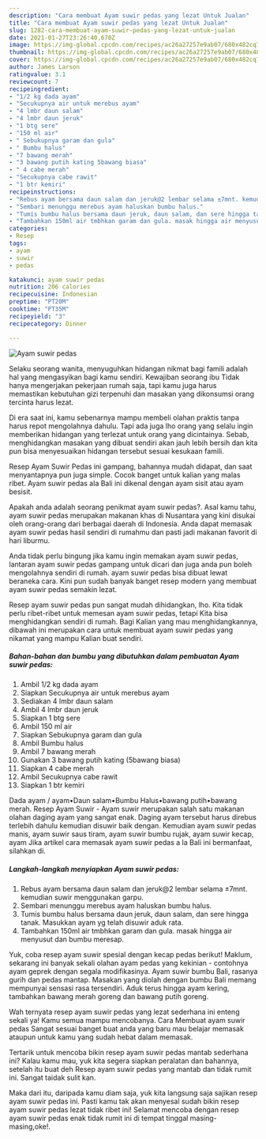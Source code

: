 ```yaml
---
description: "Cara membuat Ayam suwir pedas yang lezat Untuk Jualan"
title: "Cara membuat Ayam suwir pedas yang lezat Untuk Jualan"
slug: 1282-cara-membuat-ayam-suwir-pedas-yang-lezat-untuk-jualan
date: 2021-01-27T23:26:40.670Z
image: https://img-global.cpcdn.com/recipes/ac26a27257e9ab07/680x482cq70/ayam-suwir-pedas-foto-resep-utama.jpg
thumbnail: https://img-global.cpcdn.com/recipes/ac26a27257e9ab07/680x482cq70/ayam-suwir-pedas-foto-resep-utama.jpg
cover: https://img-global.cpcdn.com/recipes/ac26a27257e9ab07/680x482cq70/ayam-suwir-pedas-foto-resep-utama.jpg
author: James Larson
ratingvalue: 3.1
reviewcount: 7
recipeingredient:
- "1/2 kg dada ayam"
- "Secukupnya air untuk merebus ayam"
- "4 lmbr daun salam"
- "4 lmbr daun jeruk"
- "1 btg sere"
- "150 ml air"
- " Sebukupnya garam dan gula"
- " Bumbu halus"
- "7 bawang merah"
- "3 bawang putih kating 5bawang biasa"
- " 4 cabe merah"
- "Secukupnya cabe rawit"
- "1 btr kemiri"
recipeinstructions:
- "Rebus ayam bersama daun salam dan jeruk@2 lembar selama ±7mnt. kemudian suwir menggunakan garpu."
- "Sembari menunggu merebus ayam haluskan bumbu halus."
- "Tumis bumbu halus bersama daun jeruk, daun salam, dan sere hingga tanak. Masukkan ayam yg telah disuwir aduk rata."
- "Tambahkan 150ml air tmbhkan garam dan gula. masak hingga air menyusut dan bumbu meresap."
categories:
- Resep
tags:
- ayam
- suwir
- pedas

katakunci: ayam suwir pedas 
nutrition: 206 calories
recipecuisine: Indonesian
preptime: "PT20M"
cooktime: "PT35M"
recipeyield: "3"
recipecategory: Dinner

---
```



![Ayam suwir pedas](https://img-global.cpcdn.com/recipes/ac26a27257e9ab07/680x482cq70/ayam-suwir-pedas-foto-resep-utama.jpg)

Selaku seorang wanita, menyuguhkan hidangan nikmat bagi famili adalah hal yang mengasyikan bagi kamu sendiri. Kewajiban seorang ibu Tidak hanya mengerjakan pekerjaan rumah saja, tapi kamu juga harus memastikan kebutuhan gizi terpenuhi dan masakan yang dikonsumsi orang tercinta harus lezat.

Di era  saat ini, kamu sebenarnya mampu membeli olahan praktis tanpa harus repot mengolahnya dahulu. Tapi ada juga lho orang yang selalu ingin memberikan hidangan yang terlezat untuk orang yang dicintainya. Sebab, menghidangkan masakan yang dibuat sendiri akan jauh lebih bersih dan kita pun bisa menyesuaikan hidangan tersebut sesuai kesukaan famili. 

Resep Ayam Suwir Pedas ini gampang, bahannya mudah didapat, dan saat menyantapnya pun juga simple. Cocok banget untuk kalian yang malas ribet. Ayam suwir pedas ala Bali ini dikenal dengan ayam sisit atau ayam besisit.

Apakah anda adalah seorang penikmat ayam suwir pedas?. Asal kamu tahu, ayam suwir pedas merupakan makanan khas di Nusantara yang kini disukai oleh orang-orang dari berbagai daerah di Indonesia. Anda dapat memasak ayam suwir pedas hasil sendiri di rumahmu dan pasti jadi makanan favorit di hari liburmu.

Anda tidak perlu bingung jika kamu ingin memakan ayam suwir pedas, lantaran ayam suwir pedas gampang untuk dicari dan juga anda pun boleh mengolahnya sendiri di rumah. ayam suwir pedas bisa dibuat lewat beraneka cara. Kini pun sudah banyak banget resep modern yang membuat ayam suwir pedas semakin lezat.

Resep ayam suwir pedas pun sangat mudah dihidangkan, lho. Kita tidak perlu ribet-ribet untuk memesan ayam suwir pedas, tetapi Kita bisa menghidangkan sendiri di rumah. Bagi Kalian yang mau menghidangkannya, dibawah ini merupakan cara untuk membuat ayam suwir pedas yang nikamat yang mampu Kalian buat sendiri.

<!--inarticleads1-->

##### Bahan-bahan dan bumbu yang dibutuhkan dalam pembuatan Ayam suwir pedas:

1. Ambil 1/2 kg dada ayam
1. Siapkan Secukupnya air untuk merebus ayam
1. Sediakan 4 lmbr daun salam
1. Ambil 4 lmbr daun jeruk
1. Siapkan 1 btg sere
1. Ambil 150 ml air
1. Siapkan  Sebukupnya garam dan gula
1. Ambil  Bumbu halus
1. Ambil 7 bawang merah
1. Gunakan 3 bawang putih kating (5bawang biasa)
1. Siapkan  4 cabe merah
1. Ambil Secukupnya cabe rawit
1. Siapkan 1 btr kemiri


Dada ayam / ayam•Daun salam•Bumbu Halus•bawang putih•bawang merah. Resep Ayam Suwir - Ayam suwir merupakan salah satu makanan olahan daging ayam yang sangat enak. Daging ayam tersebut harus direbus terlebih dahulu kemudian disuwir baik dengan. Kemudian ayam suwir pedas manis, ayam suwir saus tiram, ayam suwir bumbu rujak, ayam suwir kecap, ayam Jika artikel cara memasak ayam suwir pedas a la Bali ini bermanfaat, silahkan di. 

<!--inarticleads2-->

##### Langkah-langkah menyiapkan Ayam suwir pedas:

1. Rebus ayam bersama daun salam dan jeruk@2 lembar selama ±7mnt. kemudian suwir menggunakan garpu.
1. Sembari menunggu merebus ayam haluskan bumbu halus.
1. Tumis bumbu halus bersama daun jeruk, daun salam, dan sere hingga tanak. Masukkan ayam yg telah disuwir aduk rata.
1. Tambahkan 150ml air tmbhkan garam dan gula. masak hingga air menyusut dan bumbu meresap.


Yuk, coba resep ayam suwir spesial dengan kecap pedas berikut! Maklum, sekarang ini banyak sekali olahan ayam pedas yang kekinian - contohnya ayam geprek dengan segala modifikasinya. Ayam suwir bumbu Bali, rasanya gurih dan pedas mantap. Masakan yang diolah dengan bumbu Bali memang mempunyai sensasi rasa tersendiri. Aduk terus hingga ayam kering, tambahkan bawang merah goreng dan bawang putih goreng. 

Wah ternyata resep ayam suwir pedas yang lezat sederhana ini enteng sekali ya! Kamu semua mampu mencobanya. Cara Membuat ayam suwir pedas Sangat sesuai banget buat anda yang baru mau belajar memasak ataupun untuk kamu yang sudah hebat dalam memasak.

Tertarik untuk mencoba bikin resep ayam suwir pedas mantab sederhana ini? Kalau kamu mau, yuk kita segera siapkan peralatan dan bahannya, setelah itu buat deh Resep ayam suwir pedas yang mantab dan tidak rumit ini. Sangat taidak sulit kan. 

Maka dari itu, daripada kamu diam saja, yuk kita langsung saja sajikan resep ayam suwir pedas ini. Pasti kamu tak akan menyesal sudah bikin resep ayam suwir pedas lezat tidak ribet ini! Selamat mencoba dengan resep ayam suwir pedas enak tidak rumit ini di tempat tinggal masing-masing,oke!.

